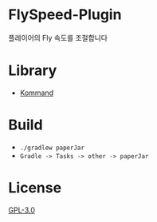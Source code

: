 # FlySpeed-Plugin

플레이어의 Fly 속도를 조절합니다

# Library

* [Kommand](https://github.com/monun/kommand)

# Build

* `./gradlew paperJar`
* `Gradle -> Tasks -> other -> paperJar`

# License

[GPL-3.0](https://github.com/NOOBNUBY/kotlin-plugin-template/blob/master/LICENSE)